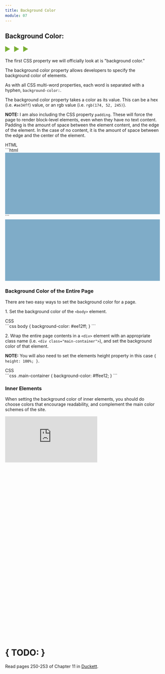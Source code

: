 ```yaml
---
title: Background Color
module: 07
---
```


## Background Color:
<img src="./../../../img/arrow-divider.svg" style="width: 75px; border: none;" />

The first CSS property we will officially look at is "background color."

The background color property allows developers to specify the background color of elements.

As with all CSS multi-word properties, each word is separated with a hyphen, `background-color:`.

The background color property takes a color as its value. This can be a hex (i.e. `#ae34ff`) value, or an rgb value (i.e. `rgb(174, 52, 245)`).

**NOTE:** I am also including the CSS property `padding`. These will force the page to render block-level elements, even when they have no text content. Padding is the amount of space between the element content, and the edge of the element. In the case of no content, it is the amount of space between the edge and the center of the element.


<div id="code-heading">HTML</div>
```html
<style>
    div.main-container {
        background-color: rgb(127, 172, 200);
        padding: 100px;
    }
</style>

<div class="main-container">

</div>
```

<div class="displayed_code_example">
<style>
    .main-container {
        background-color: rgb(127, 172, 200);
        padding: 100px;
    }
</style>

<div class="main-container">
</div>
</div>


### Background Color of the Entire Page

There are two easy ways to set the background color for a page.

<p>1. Set the background color of the <code>&lt;body&gt;</code> element.</p>

<div id="code-heading">CSS</div>
```css
body {
    background-color: #ee12ff;
}
```
<br/>

<p>2. Wrap the entire page contents in a <code>&lt;div&gt;</code> element with an appropriate class name (i.e. <code>&lt;div class="main-container"&gt;</code>), and set the background color of that element.</p>

**NOTE:** You will also need to set the elements height property in this case `{ height: 100%; }`.

<div id="code-heading">CSS</div>
```css
.main-container {
    background-color: #ffee12;
}
```

### Inner Elements

When setting the background color of inner elements, you should do choose colors that encourage readability, and complement the main color schemes of the site.

<p data-height="400" data-theme-id="30567" data-slug-hash="ZXPeQW" data-default-tab="html,css" data-user="Media-Ed-Online" data-embed-version="2" data-pen-title="[Topic-07] Background Color" class="codepen"></p>
<script async src="https://production-assets.codepen.io/assets/embed/ei.js"></script>

<div class="pen-result displayed_code_example_pen">
    <div class="embed-responsive" style="padding-bottom:560px;"><iframe class="embed-responsive-item" src="https://montana-media-arts.github.io/341-work/lectureCode/07/background-color/" frameborder="0" allowfullscreen></iframe></div>
</div>


# { TODO: }
Read pages 250-253 of Chapter 11 in [Duckett](https://github.com/Media-Ed-Online/intro-web-dev/issues/3).
